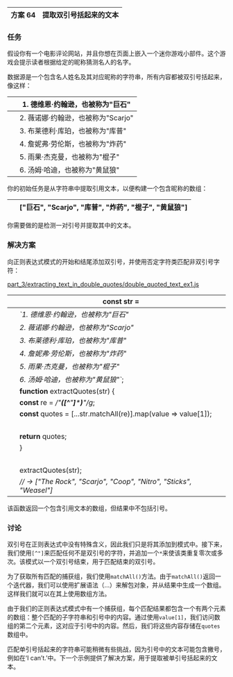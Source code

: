 | 方案 64 | 提取双引号括起来的文本 |
| --- | --- |

### 任务

假设你有一个电影评论网站，并且你想在页面上嵌入一个迷你游戏小部件。这个游戏会提示读者根据给定的昵称猜测名人的名字。

数据源是一个包含名人姓名及其对应昵称的字符串，所有内容都被双引号括起来，像这样：

|   | 1\. 德维恩·约翰逊，也被称为"巨石" |
| --- | --- |
|   | 2\. 薇诺娜·约翰逊，也被称为"Scarjo" |
|   | 3\. 布莱德利·库珀，也被称为"库普" |
|   | 4\. 詹妮弗·劳伦斯，也被称为"炸药" |
|   | 5\. 雨果·杰克曼，也被称为"棍子" |
|   | 6\. 汤姆·哈迪，也被称为"黄鼠狼" |

你的初始任务是从字符串中提取引用文本，以便构建一个包含昵称的数组：

|   | ["巨石", "Scarjo", "库普", "炸药", "棍子", "黄鼠狼"] |
| --- | --- |

你需要做的是检测一对引号并提取其中的文本。

### 解决方案

向正则表达式模式的开始和结尾添加双引号，并使用否定字符类匹配非双引号字符：

[part_3/extracting_text_in_double_quotes/double_quoted_text_ex1.js](http://media.pragprog.com/titles/fkjavascript/code/part_3/extracting_text_in_double_quotes/double_quoted_text_ex1.js)

|   | **const** str = |
| --- | --- |
|   | *`1\. 德维恩·约翰逊，也被称为"巨石"* |
|   | *2\. 薇诺娜·约翰逊，也被称为"Scarjo"* |
|   | *3\. 布莱德利·库珀，也被称为"库普"* |
|   | *4\. 詹妮弗·劳伦斯，也被称为"炸药"* |
|   | *5\. 雨果·杰克曼，也被称为"棍子"* |
|   | *6\. 汤姆·哈迪，也被称为"黄鼠狼"`*; |
|   | **function** extractQuotes(str) { |
|   | **const** re = */"**([^**"**]*****)**"/g*; |
|   | **const** quotes = [...str.matchAll(re)].map(value => value[1]); |
|   |  |
|   | **return** quotes; |
|   | } |
|   |  |
|   | extractQuotes(str); |
|   | *// → ["The Rock", "Scarjo", "Coop", "Nitro", "Sticks", "Weasel"]* |

该函数返回一个包含引用文本的数组，但结果中不包括引号。

### 讨论

双引号在正则表达式中没有特殊含义，因此我们只是将其添加到模式中。接下来，我们使用`[^"]`来匹配任何不是双引号的字符，并追加一个`*`来使该类重复零次或多次。该模式以一个双引号结束，用于匹配结束的双引号。

为了获取所有匹配的捕获组，我们使用`matchAll()`方法。由于`matchAll()`返回一个迭代器，我们可以使用扩展语法（…）来解包对象，并从结果中生成一个数组。这样我们就可以在其上使用数组方法。

由于我们的正则表达式模式中有一个捕获组，每个匹配结果都包含一个有两个元素的数组：整个匹配的子字符串和引号中的内容。通过使用`value[1]`，我们访问数组的第二个元素，这对应于引号中的内容。然后，我们将这些内容存储在`quotes`数组中。

匹配单引号括起来的字符串可能稍微有些挑战，因为引号中的文本可能包含撇号，例如在‘I can’t.’中。下一个示例提供了解决方案，用于提取被单引号括起来的文本。
